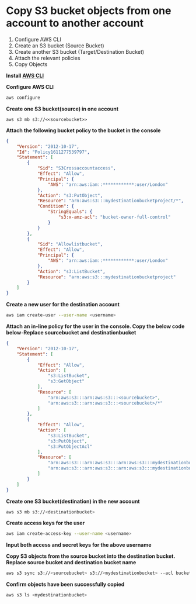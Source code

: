 # Copy S3 bucket objects from one account to another account

1. Configure AWS CLI
2. Create an S3 bucket (Source Bucket)
3. Create another S3 bucket (Target/Destination Bucket)
4. Attach the relevant policies
5. Copy Objects

**Install [AWS CLI](https://docs.aws.amazon.com/cli/latest/userguide/getting-started-install.html)**

**Configure AWS CLI**
```bash
aws configure
```

**Create one S3 bucket(source) in one account**
```
aws s3 mb s3://<<sourcebucket>>
```

**Attach the following bucket policy to the bucket in the console**
```json
{
    "Version": "2012-10-17",
    "Id": "Policy1611277539797",
    "Statement": [
        {
            "Sid": "S3Crossaccountaccess",
            "Effect": "Allow",
            "Principal": {
                "AWS": "arn:aws:iam::************:user/London"
            },
            "Action": "s3:PutObject",
            "Resource": "arn:aws:s3:::mydestinationbucketproject/*",
            "Condition": {
                "StringEquals": {
                    "s3:x-amz-acl": "bucket-owner-full-control"
                }
            }
        },
        {
            "Sid": "Allowlistbucket",
            "Effect": "Allow",
            "Principal": {
                "AWS": "arn:aws:iam::************:user/London"
            },
            "Action": "s3:ListBucket",
            "Resource": "arn:aws:s3:::mydestinationbucketproject"
        }
    ]
}

```
**Create a new user for the destination account**
```bash
aws iam create-user --user-name <username>
```
**Attach an in-line policy for the user in the console. Copy the below code below-Replace sourcebucket and destinationbucket**
```json
{
	"Version": "2012-10-17",
	"Statement": [
		{
			"Effect": "Allow",
			"Action": [
				"s3:ListBucket",
				"s3:GetObject"
			],
			"Resource": [
				"arn:aws:s3:::arn:aws:s3:::<sourcebucket>",
				"arn:aws:s3:::arn:aws:s3:::<sourcebucket>/*"
			]
		},
		{
			"Effect": "Allow",
			"Action": [
				"s3:ListBucket",
				"s3:PutObject",
				"s3:PutObjectAcl"
			],
			"Resource": [
				"arn:aws:s3:::arn:aws:s3:::arn:aws:s3:::mydestinationbucket",
				"arn:aws:s3:::arn:aws:s3:::arn:aws:s3:::mydestinationbucket/*"
			]
		}
	]
}
```

**Create one S3 bucket(destination) in the new account**
```bash
aws s3 mb s3://<destinationbucket>
```

**Create access keys for the user**
```bash
aws iam create-access-key --user-name <username>
```

**Input both access and secret keys for the above username**

**Copy S3 objects from the source bucket into the destination bucket. Replace source bucket and destination bucket name**
```bash
aws s3 sync s3://<sourcebucket> s3://<mydestinationbucket> --acl bucket-owner-full-control
```

**Confirm objects have been successfully copied**
```bash
aws s3 ls <mydestinationbucket>
```
